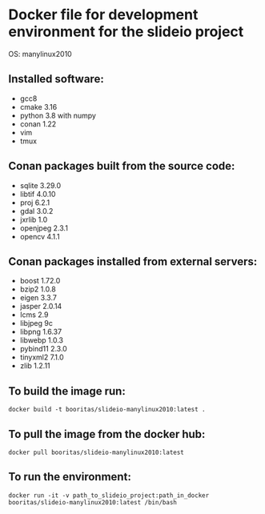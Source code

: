 # Docker file for development environment for the slideio project

OS: manylinux2010
## Installed software:
- gcc8
- cmake 3.16
- python 3.8 with numpy
- conan 1.22
- vim
- tmux
## Conan packages built from the source code:
- sqlite 3.29.0
- libtif 4.0.10
- proj 6.2.1
- gdal 3.0.2
- jxrlib 1.0
- openjpeg 2.3.1
- opencv 4.1.1
## Conan packages installed from external servers:
- boost 1.72.0
- bzip2 1.0.8
- eigen 3.3.7
- jasper 2.0.14
- lcms 2.9
- libjpeg 9c
- libpng 1.6.37
- libwebp 1.0.3
- pybind11 2.3.0
- tinyxml2 7.1.0
- zlib 1.2.11
## To build the image run:
```
docker build -t booritas/slideio-manylinux2010:latest .
```
## To pull the image from the docker hub:
```
docker pull booritas/slideio-manylinux2010:latest
```
## To run the environment:
```
docker run -it -v path_to_slideio_project:path_in_docker  booritas/slideio-manylinux2010:latest /bin/bash
```